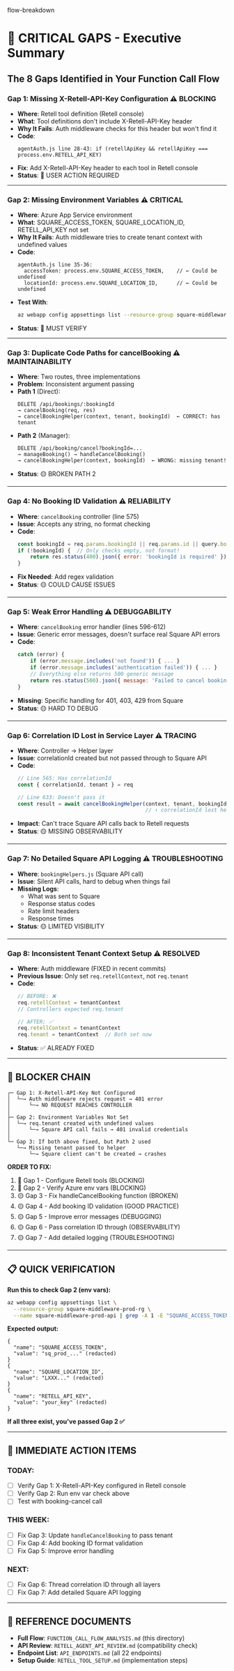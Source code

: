 flow-breakdown
# 🔴 CRITICAL GAPS - Executive Summary

## The 8 Gaps Identified in Your Function Call Flow

### **Gap 1: Missing X-Retell-API-Key Configuration** ⚠️ BLOCKING
- **Where**: Retell tool definition (Retell console)
- **What**: Tool definitions don't include X-Retell-API-Key header
- **Why It Fails**: Auth middleware checks for this header but won't find it
- **Code**: 
  ```
  agentAuth.js line 28-43: if (retellApiKey && retellApiKey === process.env.RETELL_API_KEY)
  ```
- **Fix**: Add X-Retell-API-Key header to each tool in Retell console
- **Status**: 🔴 USER ACTION REQUIRED

---

### **Gap 2: Missing Environment Variables** ⚠️ CRITICAL
- **Where**: Azure App Service environment
- **What**: SQUARE_ACCESS_TOKEN, SQUARE_LOCATION_ID, RETELL_API_KEY not set
- **Why It Fails**: Auth middleware tries to create tenant context with undefined values
- **Code**:
  ```
  agentAuth.js line 35-36:
    accessToken: process.env.SQUARE_ACCESS_TOKEN,    // ← Could be undefined
    locationId: process.env.SQUARE_LOCATION_ID,      // ← Could be undefined
  ```
- **Test With**:
  ```bash
  az webapp config appsettings list --resource-group square-middleware-prod-rg --name square-middleware-prod-api | grep SQUARE_ACCESS_TOKEN
  ```
- **Status**: 🔴 MUST VERIFY

---

### **Gap 3: Duplicate Code Paths for cancelBooking** ⚠️ MAINTAINABILITY
- **Where**: Two routes, three implementations
- **Problem**: Inconsistent argument passing
- **Path 1** (Direct):
  ```
  DELETE /api/bookings/:bookingId
  → cancelBooking(req, res)
  → cancelBookingHelper(context, tenant, bookingId)  ← CORRECT: has tenant
  ```
- **Path 2** (Manager):
  ```
  DELETE /api/booking/cancel?bookingId=...
  → manageBooking() → handleCancelBooking()
  → cancelBookingHelper(context, bookingId)  ← WRONG: missing tenant!
  ```
- **Status**: 🟡 BROKEN PATH 2

---

### **Gap 4: No Booking ID Validation** ⚠️ RELIABILITY
- **Where**: `cancelBooking` controller (line 575)
- **Issue**: Accepts any string, no format checking
- **Code**:
  ```javascript
  const bookingId = req.params.bookingId || req.params.id || query.bookingId
  if (!bookingId) {  // Only checks empty, not format!
      return res.status(400).json({ error: 'bookingId is required' })
  }
  ```
- **Fix Needed**: Add regex validation
- **Status**: 🟡 COULD CAUSE ISSUES

---

### **Gap 5: Weak Error Handling** ⚠️ DEBUGGABILITY
- **Where**: `cancelBooking` error handler (lines 596-612)
- **Issue**: Generic error messages, doesn't surface real Square API errors
- **Code**:
  ```javascript
  catch (error) {
      if (error.message.includes('not found')) { ... }
      if (error.message.includes('authentication failed')) { ... }
      // Everything else returns 500 generic message
      return res.status(500).json({ message: 'Failed to cancel booking' })
  }
  ```
- **Missing**: Specific handling for 401, 403, 429 from Square
- **Status**: 🟡 HARD TO DEBUG

---

### **Gap 6: Correlation ID Lost in Service Layer** ⚠️ TRACING
- **Where**: Controller → Helper layer
- **Issue**: correlationId created but not passed through to Square API
- **Code**:
  ```javascript
  // Line 565: Has correlationId
  const { correlationId, tenant } = req
  
  // Line 633: Doesn't pass it
  const result = await cancelBookingHelper(context, tenant, bookingId)
                                           // ↑ correlationId lost here
  ```
- **Impact**: Can't trace Square API calls back to Retell requests
- **Status**: 🟡 MISSING OBSERVABILITY

---

### **Gap 7: No Detailed Square API Logging** ⚠️ TROUBLESHOOTING
- **Where**: `bookingHelpers.js` (Square API call)
- **Issue**: Silent API calls, hard to debug when things fail
- **Missing Logs**:
  - What was sent to Square
  - Response status codes
  - Rate limit headers
  - Response times
- **Status**: 🟡 LIMITED VISIBILITY

---

### **Gap 8: Inconsistent Tenant Context Setup** ⚠️ RESOLVED
- **Where**: Auth middleware (FIXED in recent commits)
- **Previous Issue**: Only set `req.retellContext`, not `req.tenant`
- **Code**: 
  ```javascript
  // BEFORE: ❌
  req.retellContext = tenantContext
  // Controllers expected req.tenant
  
  // AFTER: ✅
  req.retellContext = tenantContext
  req.tenant = tenantContext  // Both set now
  ```
- **Status**: ✅ ALREADY FIXED

---

## 🚨 BLOCKER CHAIN

```
┌─ Gap 1: X-Retell-API-Key Not Configured
│  └─→ Auth middleware rejects request → 401 error
│      └─→ NO REQUEST REACHES CONTROLLER
│
├─ Gap 2: Environment Variables Not Set
│  └─→ req.tenant created with undefined values
│      └─→ Square API call fails → 401 invalid credentials
│
└─ Gap 3: If both above fixed, but Path 2 used
   └─→ Missing tenant passed to helper
       └─→ Square client can't be created → crashes
```

**ORDER TO FIX:**
1. 🔴 Gap 1 - Configure Retell tools (BLOCKING)
2. 🔴 Gap 2 - Verify Azure env vars (BLOCKING)
3. 🟡 Gap 3 - Fix handleCancelBooking function (BROKEN)
4. 🟡 Gap 4 - Add booking ID validation (GOOD PRACTICE)
5. 🟡 Gap 5 - Improve error messages (DEBUGGING)
6. 🟡 Gap 6 - Pass correlation ID through (OBSERVABILITY)
7. 🟡 Gap 7 - Add detailed logging (TROUBLESHOOTING)

---

## 📋 QUICK VERIFICATION

**Run this to check Gap 2 (env vars):**
```bash
az webapp config appsettings list \
  --resource-group square-middleware-prod-rg \
  --name square-middleware-prod-api | grep -A 1 -E "SQUARE_ACCESS_TOKEN|SQUARE_LOCATION_ID|RETELL_API_KEY"
```

**Expected output:**
```
{
  "name": "SQUARE_ACCESS_TOKEN",
  "value": "sq_prod_..." (redacted)
}
{
  "name": "SQUARE_LOCATION_ID",
  "value": "LXXX..." (redacted)
}
{
  "name": "RETELL_API_KEY",
  "value": "your_key" (redacted)
}
```

**If all three exist, you've passed Gap 2 ✅**

---

## 🎯 IMMEDIATE ACTION ITEMS

### **TODAY:**
- [ ] Verify Gap 1: X-Retell-API-Key configured in Retell console
- [ ] Verify Gap 2: Run env var check above
- [ ] Test with booking-cancel call

### **THIS WEEK:**
- [ ] Fix Gap 3: Update `handleCancelBooking` to pass tenant
- [ ] Fix Gap 4: Add booking ID format validation
- [ ] Fix Gap 5: Improve error handling

### **NEXT:**
- [ ] Fix Gap 6: Thread correlation ID through all layers
- [ ] Fix Gap 7: Add detailed Square API logging

---

## 📖 REFERENCE DOCUMENTS

- **Full Flow**: `FUNCTION_CALL_FLOW_ANALYSIS.md` (this directory)
- **API Review**: `RETELL_AGENT_API_REVIEW.md` (compatibility check)
- **Endpoint List**: `API_ENDPOINTS.md` (all 22 endpoints)
- **Setup Guide**: `RETELL_TOOL_SETUP.md` (implementation steps)

